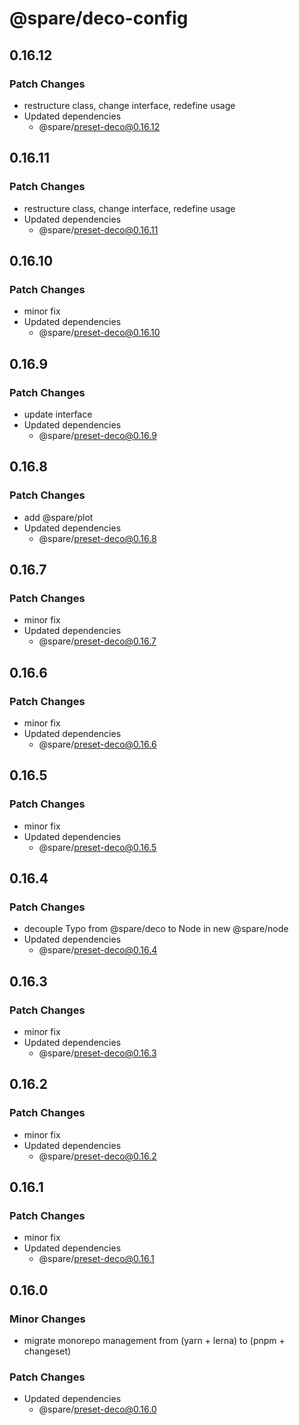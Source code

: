 # @spare/deco-config

## 0.16.12

### Patch Changes

- restructure class, change interface, redefine usage
- Updated dependencies
  - @spare/preset-deco@0.16.12

## 0.16.11

### Patch Changes

- restructure class, change interface, redefine usage
- Updated dependencies
  - @spare/preset-deco@0.16.11

## 0.16.10

### Patch Changes

- minor fix
- Updated dependencies
  - @spare/preset-deco@0.16.10

## 0.16.9

### Patch Changes

- update interface
- Updated dependencies
  - @spare/preset-deco@0.16.9

## 0.16.8

### Patch Changes

- add @spare/plot
- Updated dependencies
  - @spare/preset-deco@0.16.8

## 0.16.7

### Patch Changes

- minor fix
- Updated dependencies
  - @spare/preset-deco@0.16.7

## 0.16.6

### Patch Changes

- minor fix
- Updated dependencies
  - @spare/preset-deco@0.16.6

## 0.16.5

### Patch Changes

- minor fix
- Updated dependencies
  - @spare/preset-deco@0.16.5

## 0.16.4

### Patch Changes

- decouple Typo from @spare/deco to Node in new @spare/node
- Updated dependencies
  - @spare/preset-deco@0.16.4

## 0.16.3

### Patch Changes

- minor fix
- Updated dependencies
  - @spare/preset-deco@0.16.3

## 0.16.2

### Patch Changes

- minor fix
- Updated dependencies
  - @spare/preset-deco@0.16.2

## 0.16.1

### Patch Changes

- minor fix
- Updated dependencies
  - @spare/preset-deco@0.16.1

## 0.16.0

### Minor Changes

- migrate monorepo management from (yarn + lerna) to (pnpm + changeset)

### Patch Changes

- Updated dependencies
  - @spare/preset-deco@0.16.0
